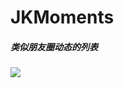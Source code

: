 # JKMoments
##### 类似朋友圈动态的列表



![](https://raw.githubusercontent.com/UncleJoke/JKMoments/master/SimulatorScreenShot.png)